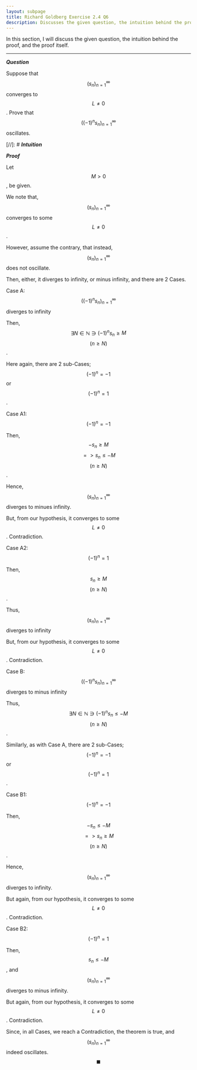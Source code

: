 ```yaml
---
layout: subpage
title: Richard Goldberg Exercise 2.4 Q6
description: Discusses the given question, the intuition behind the proof, and the proof itself
---
```


In this section, I will discuss the given question, the intuition behind the proof, and the
proof itself.

---

_**Question**_

Suppose that $$(s_n)_{n=1}^\infty$$ converges to $$L \ne 0$$. Prove that $$((-1)^n s_n)_{n=1}^\infty$$
oscillates.

[//]: # _**Intuition**_

_**Proof**_

Let $$M > 0$$, be given.

We note that, $$(s_n)_{n=1}^\infty$$ converges to some $$L \ne 0$$.

However, assume the contrary, that instead, $$(s_n)_{n=1}^\infty$$ does not oscillate.

Then, either, it diverges to infinity, or minus infinity, and there are 2 Cases.

Case A: $$((-1)^n s_n)_{n=1}^\infty$$ diverges to infinity

Then, $$\exists N \in \mathbb{N} \ni (-1)^n s_n \geqslant M$$ $$(n \geqslant N)$$.

Here again, there are 2 sub-Cases; $$(-1)^n = -1$$ or $$(-1)^n = 1$$.

Case A1: $$(-1)^n = -1$$

Then, $$-s_n \geqslant M$$ $$ => s_n \leqslant -M$$ $$(n \geqslant N)$$.

Hence, $$(s_n)_{n=1}^\infty$$ diverges to minues infinity.

But, from our hypothesis, it converges to some $$L \ne 0$$. Contradiction.

Case A2: $$(-1)^n = 1$$

Then, $$s_n \geqslant M$$ $$(n \geqslant N)$$.

Thus, $$(s_n)_{n=1}^\infty$$ diverges to infinity

But, from our hypothesis, it converges to some $$L \ne 0$$. Contradiction.

Case B: $$((-1)^n s_n)_{n=1}^\infty$$ diverges to minus infinity

Thus, $$\exists N \in \mathbb{N} \ni (-1)^n s_n \leqslant -M$$ $$(n \geqslant N)$$.

Similarly, as with Case A, there are 2 sub-Cases; $$(-1)^n = -1$$ or $$(-1)^n = 1$$.

Case B1: $$(-1)^n = -1$$

Then, $$-s_n \leqslant -M$$ $$ => s_n \geqslant M$$ $$(n \geqslant N)$$.

Hence, $$(s_n)_{n=1}^\infty$$ diverges to infinity.

But again, from our hypothesis, it converges to some $$L \ne 0$$. Contradiction.

Case B2: $$(-1)^n = 1$$

Then, $$s_n \leqslant -M$$, and $$(s_n)_{n=1}^\infty$$ diverges to minus infinity.

But again, from our hypothesis, it converges to some $$L \ne 0$$. Contradiction.

Since, in all Cases, we reach a Contradiction, the theorem is true, and
$$(s_n)_{n=1}^\infty$$ indeed oscillates. $$\blacksquare$$
